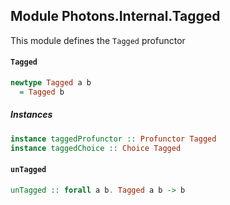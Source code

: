 ## Module Photons.Internal.Tagged

This module defines the `Tagged` profunctor

#### `Tagged`

``` purescript
newtype Tagged a b
  = Tagged b
```

##### Instances
``` purescript
instance taggedProfunctor :: Profunctor Tagged
instance taggedChoice :: Choice Tagged
```

#### `unTagged`

``` purescript
unTagged :: forall a b. Tagged a b -> b
```


